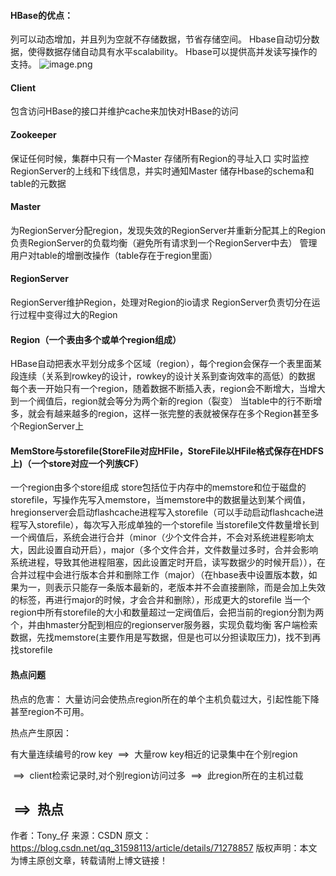 #### HBase的优点：
列可以动态增加，并且列为空就不存储数据，节省存储空间。
Hbase自动切分数据，使得数据存储自动具有水平scalability。
Hbase可以提供高并发读写操作的支持。
 ![image.png](0)
#### Client
包含访问HBase的接口并维护cache来加快对HBase的访问
#### Zookeeper
保证任何时候，集群中只有一个Master
存储所有Region的寻址入口
实时监控RegionServer的上线和下线信息，并实时通知Master
储存Hbase的schema和table的元数据
#### Master
为RegionServer分配region，发现失效的RegionServer并重新分配其上的Region
负责RegionServer的负载均衡（避免所有请求到一个RegionServer中去）
管理用户对table的增删改操作（table存在于region里面）
#### RegionServer
RegionServer维护Region，处理对Region的io请求
RegionServer负责切分在运行过程中变得过大的Region
#### Region（一个表由多个或单个region组成）
HBase自动把表水平划分成多个区域（region），每个region会保存一个表里面某段连续（关系到rowkey的设计，rowkey的设计关系到查询效率的高低）的数据
每个表一开始只有一个region，随着数据不断插入表，region会不断增大，当增大到一个阀值后，region就会等分为两个新的region（裂变）
当table中的行不断增多，就会有越来越多的region，这样一张完整的表就被保存在多个Region甚至多个RegionServer上
#### MemStore与storefile(StoreFile对应HFile，StoreFile以HFile格式保存在HDFS上)（一个store对应一个列族CF）
一个region由多个store组成
store包括位于内存中的memstore和位于磁盘的storefile，写操作先写入memstore，当memstore中的数据量达到某个阀值，hregionserver会启动flashcache进程写入storefile（可以手动启动flashcache进程写入storefile），每次写入形成单独的一个storefile
当storefile文件数量增长到一个阀值后，系统会进行合并（minor（少个文件合并，不会对系统进程影响太大，因此设置自动开启），major（多个文件合并，文件数量过多时，合并会影响系统进程，导致其他进程阻塞，因此设置定时开启，读写数据少的时候开启）），在合并过程中会进行版本合并和删除工作（major）（在hbase表中设置版本数，如果为一，则表示只能存一条版本最新的，老版本并不会直接删除，而是会加上失效的标签，再进行major的时候，才会合并和删除），形成更大的storefile
当一个region中所有storefile的大小和数量超过一定阀值后，会把当前的region分割为两个，并由hmaster分配到相应的regionserver服务器，实现负载均衡
客户端检索数据，先找memstore(主要作用是写数据，但是也可以分担读取压力)，找不到再找storefile
#### 热点问题
热点的危害：
大量访问会使热点region所在的单个主机负载过大，引起性能下降甚至region不可用。



热点产生原因：

有大量连续编号的row key  ==>  大量row key相近的记录集中在个别region

 ==>  client检索记录时,对个别region访问过多  ==>  此region所在的主机过载

 ==>  热点
--------------------- 
作者：Tony_仔 
来源：CSDN 
原文：https://blog.csdn.net/qq_31598113/article/details/71278857 
版权声明：本文为博主原创文章，转载请附上博文链接！
